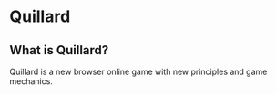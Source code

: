 Quillard
========

What is Quillard?
-----------------

Quillard is a new browser online game with new principles and game mechanics.
